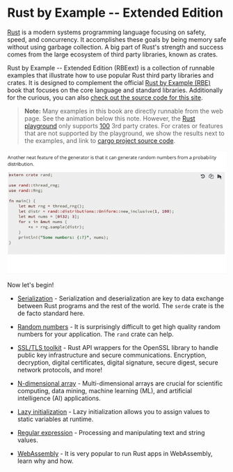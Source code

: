 # Rust by Example -- Extended Edition

[Rust][rust] is a modern systems programming language focusing on safety, speed,
and concurrency. It accomplishes these goals by being memory safe without using 
garbage collection. A big part of Rust's strength and success comes from the
large ecosystem of third party libraries, known as crates.

Rust by Example -- Extended Edition (RBEext) is a collection of runnable examples that illustrate how to use popular Rust
third party libraries and crates. It is designed to complement the official 
[Rust by Example (RBE)][rbe] book that focuses on the 
core language and standard libraries.
Additionally for the curious, you can also [check out the source code for this site][home].

> **Note:** Many examples in this book are directly runnable from the web page. See the animation below this note. However, the [Rust playground](https://play.rust-lang.org/) only supports [100](https://github.com/integer32llc/rust-playground/blob/master/compiler/base/Cargo.toml) 3rd party crates. For crates or features that are not supported by the playground, we show the results next to the examples, and link to [cargo project source code](https://github.com/second-state/rust-by-example-ext/tree/master/examples/).

![Run an example from the web page](rbeext.gif)

Now let's begin!

- [Serialization](serde.md) - Serialization and deserialization are key to data exchange between Rust programs and the rest of the world. The `serde` crate is the de facto standard here.

- [Random numbers](rand.md) - It is surprisingly difficult to get high quality random numbers for your application. The `rand` crate can help.

- [SSL/TLS toolkit](openssl.md) - Rust API wrappers for the OpenSSL library to handle public key infrastructure and secure communications. Encryption, decryption, digital certificates, digital signature, secure digest, secure network protocols, and more!

- [N-dimensional array](ndarray.md) - Multi-dimensional arrays are crucial for scientific computing, data mining, machine learning (ML), and artificial intelligence (AI) applications.

- [Lazy initialization](lazy_static.md) - Lazy initialization allows you to assign values to static variables at runtime.

- [Regular expression](regex.md) - Processing and manipulating text and string values.

- [WebAssembly](webassembly.md) - It is very popular to run Rust apps in WebAssembly, learn why and how.

[rust]: https://www.rust-lang.org/
[rbe]: https://doc.rust-lang.org/rust-by-example/
[home]: https://github.com/second-state/rust-by-example-ext
